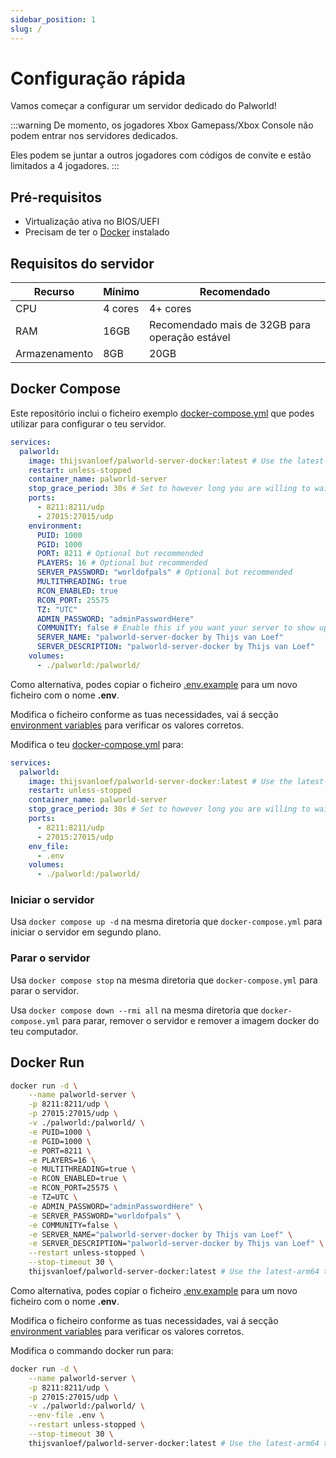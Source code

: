 ```yaml
---
sidebar_position: 1
slug: /
---
```


# Configuração rápida

Vamos começar a configurar um servidor dedicado do Palworld!

:::warning
De momento, os jogadores Xbox Gamepass/Xbox Console não podem entrar nos servidores dedicados.

Eles podem se juntar a outros jogadores com códigos de convite e estão limitados a 4 jogadores.
:::

## Pré-requisitos

- Virtualização ativa no BIOS/UEFI
- Precisam de ter o [Docker](https://docs.docker.com/engine/install/) instalado

## Requisitos do servidor

| Recurso       | Mínimo  | Recomendado                                    |
| ------------- | ------- | ---------------------------------------------- |
| CPU           | 4 cores | 4+ cores                                       |
| RAM           | 16GB    | Recomendado mais de 32GB para operação estável |
| Armazenamento | 8GB     | 20GB                                           |

## Docker Compose

Este repositório inclui o ficheiro exemplo
[docker-compose.yml](https://github.com/thijsvanloef/palworld-server-docker/blob/main/docker-compose.yml)
que podes utilizar para configurar o teu servidor.

```yml
services:
  palworld:
    image: thijsvanloef/palworld-server-docker:latest # Use the latest-arm64 tag for arm64 hosts
    restart: unless-stopped
    container_name: palworld-server
    stop_grace_period: 30s # Set to however long you are willing to wait for the container to gracefully stop
    ports:
      - 8211:8211/udp
      - 27015:27015/udp
    environment:
      PUID: 1000
      PGID: 1000
      PORT: 8211 # Optional but recommended
      PLAYERS: 16 # Optional but recommended
      SERVER_PASSWORD: "worldofpals" # Optional but recommended
      MULTITHREADING: true
      RCON_ENABLED: true
      RCON_PORT: 25575
      TZ: "UTC"
      ADMIN_PASSWORD: "adminPasswordHere"
      COMMUNITY: false # Enable this if you want your server to show up in the community servers tab, USE WITH SERVER_PASSWORD!
      SERVER_NAME: "palworld-server-docker by Thijs van Loef"
      SERVER_DESCRIPTION: "palworld-server-docker by Thijs van Loef"
    volumes:
      - ./palworld:/palworld/
```

<!-- markdownlint-disable-next-line -->

Como alternativa, podes copiar o ficheiro
[.env.example](https://github.com/thijsvanloef/palworld-server-docker/blob/main/.env.example)
para um novo ficheiro com o nome **.env**.

<!-- markdownlint-disable-next-line -->

Modifica o ficheiro conforme as tuas necessidades, vai á secção
[environment variables](/pt-PT/getting-started/configuration/server-settings#variáveis-do-ambiente)
para verificar os valores corretos.

<!-- markdownlint-disable-next-line -->

Modifica o teu [docker-compose.yml](https://github.com/thijsvanloef/palworld-server-docker/blob/main/docker-compose.yml)
para:

```yml
services:
  palworld:
    image: thijsvanloef/palworld-server-docker:latest # Use the latest-arm64 tag for arm64 hosts
    restart: unless-stopped
    container_name: palworld-server
    stop_grace_period: 30s # Set to however long you are willing to wait for the container to gracefully stop
    ports:
      - 8211:8211/udp
      - 27015:27015/udp
    env_file:
      - .env
    volumes:
      - ./palworld:/palworld/
```

### Iniciar o servidor

Usa `docker compose up -d` na mesma diretoria que `docker-compose.yml` para iniciar o servidor em segundo plano.

### Parar o servidor

Usa `docker compose stop` na mesma diretoria que `docker-compose.yml` para parar o servidor.

Usa `docker compose down --rmi all` na mesma diretoria que `docker-compose.yml` para parar,
remover o servidor e remover a imagem docker do teu computador.

## Docker Run

```bash
docker run -d \
    --name palworld-server \
    -p 8211:8211/udp \
    -p 27015:27015/udp \
    -v ./palworld:/palworld/ \
    -e PUID=1000 \
    -e PGID=1000 \
    -e PORT=8211 \
    -e PLAYERS=16 \
    -e MULTITHREADING=true \
    -e RCON_ENABLED=true \
    -e RCON_PORT=25575 \
    -e TZ=UTC \
    -e ADMIN_PASSWORD="adminPasswordHere" \
    -e SERVER_PASSWORD="worldofpals" \
    -e COMMUNITY=false \
    -e SERVER_NAME="palworld-server-docker by Thijs van Loef" \
    -e SERVER_DESCRIPTION="palworld-server-docker by Thijs van Loef" \
    --restart unless-stopped \
    --stop-timeout 30 \
    thijsvanloef/palworld-server-docker:latest # Use the latest-arm64 tag for arm64 hosts
```

<!-- markdownlint-disable-next-line -->

Como alternativa, podes copiar o ficheiro
[.env.example](https://github.com/thijsvanloef/palworld-server-docker/blob/main/.env.example)
para um novo ficheiro com o nome **.env**.

<!-- markdownlint-disable-next-line -->

Modifica o ficheiro conforme as tuas necessidades, vai á secção
[environment variables](/pt-PT/getting-started/configuration/server-settings#variáveis-do-ambiente)
para verificar os valores corretos.

Modifica o commando docker run para:

```bash
docker run -d \
    --name palworld-server \
    -p 8211:8211/udp \
    -p 27015:27015/udp \
    -v ./palworld:/palworld/ \
    --env-file .env \
    --restart unless-stopped \
    --stop-timeout 30 \
    thijsvanloef/palworld-server-docker:latest # Use the latest-arm64 tag for arm64 hosts
```
